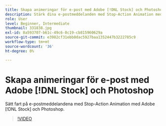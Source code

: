 ```yaml
---
title: Skapa animeringar för e-post med Adobe [!DNL Stock] och Photoshop
description: Stärk dina e-postmeddelanden med Stop-Action Animation med Adobe [!DNL Stock] och Photoshop
role: User
level: Beginner, Intermediate
thumbnail: 331838.jpg
exl-id: 8a593707-b61c-49c6-8c19-cb815960629a
source-git-commit: e3982cf31ebb0dac5927baa1352447b3222785c9
workflow-type: tm+mt
source-wordcount: '36'
ht-degree: 0%

---
```


# Skapa animeringar för e-post med Adobe [!DNL Stock] och Photoshop

Sätt fart på e-postmeddelandena med Stop-Action Animation med Adobe [!DNL Stock] och Photoshop.

>[!VIDEO](https://video.tv.adobe.com/v/331838?hidetitle=true)
